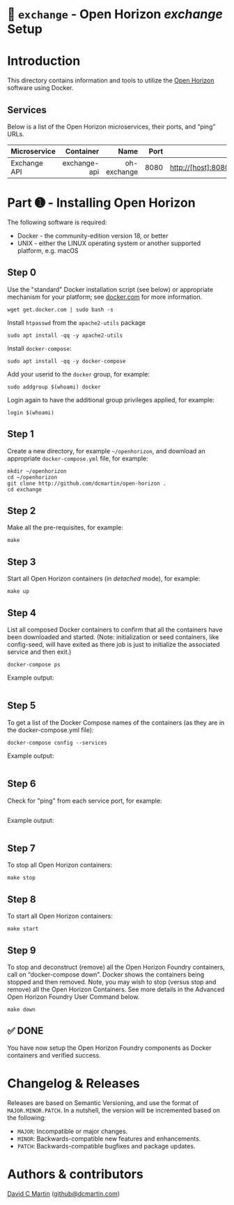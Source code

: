 # &#128679; `exchange` - Open Horizon _exchange_ Setup

# Introduction
This directory contains information and tools to utilize the [Open Horizon](https://github.com/open-horizon) software using Docker.

## Services
Below is a list of the Open Horizon microservices, their ports, and “ping” URLs.

Microservice|Container|Name|Port|URL
:-------|-------:|-------:|-------:|-------:
Exchange API|exchange-api|oh-exchange|8080|[http://[host]:8080/v1](http://localhost:8080/v1)

# Part &#10122;  -  Installing Open Horizon

The following software is required:

+ Docker - the community-edition version 18, or better
+ UNIX - either the LINUX operating system or another supported platform, e.g. macOS


## Step 0
Use the "standard" Docker installation script (see below) or appropriate mechanism for your platform; see [docker.com](https://www.docker.com/get-started) for more information.

```
wget get.docker.com | sudo bash -s
```

Install `htpasswd` from the `apache2-utils` package

```
sudo apt install -qq -y apache2-utils
```

Install `docker-compose`:

```
sudo apt install -qq -y docker-compose
```

Add your userid to the `docker` group, for example:

```
sudo addgroup $(whoami) docker
```

Login again to have the additional group privileges applied, for example:

```
login $(whoami)
```

## Step 1
Create a new directory, for example `~/openhorizon`, and download an appropriate `docker-compose.yml` file, for example:

```
mkdir ~/openhorizon
cd ~/openhorizon
git clone http://github.com/dcmartin/open-horizon .
cd exchange
```

## Step 2
Make all the pre-requisites, for example:

```
make
```

## Step 3
Start all Open Horizon containers (in _detached_ mode), for example:

```
make up
```

## Step 4
List all composed Docker containers to confirm that all the containers have been downloaded and started. (Note: initialization or seed containers, like config-seed, will have exited as there job is just to initialize the associated service and then exit.)

```
docker-compose ps
```

Example output:

```
```

## Step 5
To get a list of the Docker Compose names of the containers (as they are in the docker-compose.yml file):

```
docker-compose config --services
```

Example output:

```
```

## Step 6
Check for "ping" from each service port, for example:

```
```

Example output:

```
```


## Step 7
To stop all Open Horizon containers:

```
make stop
```

## Step 8
To start all Open Horizon containers:

```
make start
```

## Step 9
To stop and deconstruct (remove) all the Open Horizon Foundry containers, call on “docker-compose down”. Docker shows the containers being stopped and then removed. Note, you may wish to stop (versus stop and remove) all the Open Horizon Containers. See more details in the Advanced Open Horizon Foundry User Command below.

```
make down
```

## &#9989; DONE
You have now setup the Open Horizon Foundry components as Docker containers and verified success.

# Changelog & Releases

Releases are based on Semantic Versioning, and use the format
of ``MAJOR.MINOR.PATCH``. In a nutshell, the version will be incremented
based on the following:

- ``MAJOR``: Incompatible or major changes.
- ``MINOR``: Backwards-compatible new features and enhancements.
- ``PATCH``: Backwards-compatible bugfixes and package updates.

# Authors & contributors

[David C Martin][dcmartin] (github@dcmartin.com)

[userinput]: ../startup/userinput.json
[service-json]: ../startup/service.json
[build-json]: ../startup/build.json
[dockerfile]: ../startup/Dockerfile


[dcmartin]: https://github.com/dcmartin
[edge-fabric]: https://console.test.cloud.ibm.com/docs/services/edge-fabric/getting-started.html
[edge-install]: https://console.test.cloud.ibm.com/docs/services/edge-fabric/adding-devices.html
[edge-slack]: https://ibm-appsci.slack.com/messages/edge-fabric-users/
[ibm-apikeys]: https://console.bluemix.net/iam/#/apikeys
[ibm-registration]: https://console.bluemix.net/registration/
[issue]: https://github.com/dcmartin/open-horizon/issues
[macos-install]: http://pkg.bluehorizon.network/macos
[open-horizon]: http://github.com/open-horizon/
[repository]: https://github.com/dcmartin/open-horizon
[setup]: ../setup/README.md
